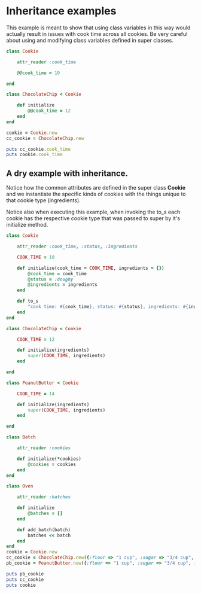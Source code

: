 # Inheritance examples

This example is meant to show that using class variables in this way would actually result in issues with cook time across all cookies.  Be very careful about using and modifying class variables defined in super classes.

```ruby
class Cookie

    attr_reader :cook_time

    @@cook_time = 10

end

class ChocolateChip < Cookie

    def initialize
        @@cook_time = 12
    end
end

cookie = Cookie.new
cc_cookie = ChocolateChip.new

puts cc_cookie.cook_time
puts cookie.cook_time
```
##  A dry example with inheritance.

Notice how the common attributes are defined in the super class **Cookie** and we instantiate the specific kinds of cookies with the things unique to that cookie type (ingredients).

Notice also when executing this example, when invoking the to_s each cookie has the respective cookie type that was passed to super by it's initialize method.  

```ruby
class Cookie

    attr_reader :cook_time, :status, :ingredients

    COOK_TIME = 10

    def initialize(cook_time = COOK_TIME, ingredients = {})
        @cook_time = cook_time
        @status = :doughy
        @ingredients = ingredients
    end

    def to_s
        "cook time: #{cook_time}, status: #{status}, ingredients: #{ingredients.inspect}"
    end
end

class ChocolateChip < Cookie

    COOK_TIME = 12

    def initialize(ingredients)
        super(COOK_TIME, ingredients)
    end

end

class PeanutButter < Cookie

    COOK_TIME = 14

    def initialize(ingredients)
        super(COOK_TIME, ingredients)
    end

end

class Batch

    attr_reader :cookies

    def initialize(*cookies)
        @cookies = cookies
    end
end

class Oven

    attr_reader :batches

    def initialize
        @batches = []
    end

    def add_batch(batch)
        batches << batch
    end
end
cookie = Cookie.new
cc_cookie = ChocolateChip.new({:flour => "1 cup", :sugar => "3/4 cup", :chocolate_chips => '1 cup'})
pb_cookie = PeanutButter.new({:flour => "1 cup", :sugar => "3/4 cup", :peanut_butter => '1/4 cup'})

puts pb_cookie
puts cc_cookie
puts cookie
```
